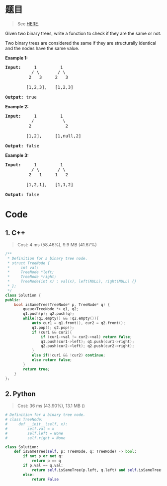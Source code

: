 # 题目

> See [HERE](https://leetcode.com/problems/same-tree/).

<div><p>Given two binary trees, write a function to check if they are the same or not.</p>

<p>Two binary trees are considered the same if they are structurally identical and the nodes have the same value.</p>

<p><strong>Example 1:</strong></p>

<pre><strong>Input:</strong>     1         1
          / \       / \
         2   3     2   3

        [1,2,3],   [1,2,3]

<strong>Output:</strong> true
</pre>

<p><strong>Example 2:</strong></p>

<pre><strong>Input:</strong>     1         1
          /           \
         2             2

        [1,2],     [1,null,2]

<strong>Output:</strong> false
</pre>

<p><strong>Example 3:</strong></p>

<pre><strong>Input:</strong>     1         1
          / \       / \
         2   1     1   2

        [1,2,1],   [1,1,2]

<strong>Output:</strong> false
</pre>
</div>

# Code

## 1. C++

> Cost: 4 ms (58.46%), 9.9 MB (41.67%)

```cpp
/**
 * Definition for a binary tree node.
 * struct TreeNode {
 *     int val;
 *     TreeNode *left;
 *     TreeNode *right;
 *     TreeNode(int x) : val(x), left(NULL), right(NULL) {}
 * };
 */
class Solution {
public:
    bool isSameTree(TreeNode* p, TreeNode* q) {
        queue<TreeNode *> q1, q2;
        q1.push(p); q2.push(q);
        while(!q1.empty() && !q2.empty()){
            auto cur1 = q1.front(), cur2 = q2.front();
            q1.pop(); q2.pop();
            if (cur1 && cur2){
                if (cur1->val != cur2->val) return false;
                q1.push(cur1->left); q1.push(cur1->right);
                q2.push(cur2->left); q2.push(cur2->right);
            }
            else if(!cur1 && !cur2) continue;
            else return false;
        }
        return true;
    }
};
```

## 2. Python

> Cost: 36 ms (43.90%), 13.1 MB ()

```python
# Definition for a binary tree node.
# class TreeNode:
#     def __init__(self, x):
#         self.val = x
#         self.left = None
#         self.right = None

class Solution:
    def isSameTree(self, p: TreeNode, q: TreeNode) -> bool:
        if not p or not q:
            return p == q
        if p.val == q.val:
            return self.isSameTree(p.left, q.left) and self.isSameTree(p.right, q.right)
        else:
            return False
```
